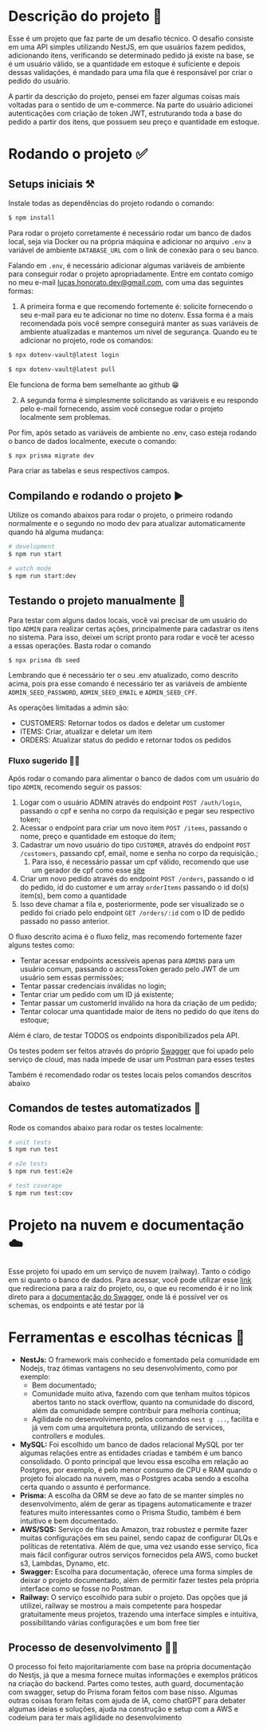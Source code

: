 # Descrição do projeto 📝

Esse é um projeto que faz parte de um desafio técnico. O desafio consiste em uma API simples utilizando NestJS, em que usuários fazem pedidos, adicionando itens, verificando se determinado pedido já existe na base, se é um usuário válido, se a quantidade em estoque é suficiente e depois dessas validações, é mandado para uma fila que é responsável por criar o pedido do usuário.

A partir da descrição do projeto, pensei em fazer algumas coisas mais voltadas para o sentido de um e-commerce. Na parte do usuário adicionei autenticações com criação de token JWT, estruturando toda a base do pedido a partir dos itens, que possuem seu preço e quantidade em estoque.

# Rodando o projeto ✅

## Setups iniciais ⚒️

Instale todas as dependências do projeto rodando o comando:

```bash
$ npm install
```

Para rodar o projeto corretamente é necessário rodar um banco de dados local, seja via Docker ou na própria máquina e adicionar no arquivo `.env` a variável de ambiente `DATABASE_URL` com o link de conexão para o seu banco.

Falando em `.env`, é necessário adicionar algumas variáveis de ambiente para conseguir rodar o projeto apropriadamente. Entre em contato comigo no meu e-mail [lucas.honorato.dev@gmail.com](mailto:lucas.honorato.dev@gmail.com), com uma das seguintes formas:

1. A primeira forma e que recomendo fortemente é: solicite fornecendo o seu e-mail para eu te adicionar no time no dotenv. Essa forma é a mais recomendada pois você sempre conseguirá manter as suas variáveis de ambiente atualizadas e mantemos um nível de segurança. Quando eu te adicionar no projeto, rode os comandos:

```bash
$ npx dotenv-vault@latest login
```

```bash
$ npx dotenv-vault@latest pull
```

Ele funciona de forma bem semelhante ao github 😁

2. A segunda forma é simplesmente solicitando as variáveis e eu respondo pelo e-mail fornecendo, assim você consegue rodar o projeto localmente sem problemas.

Por fim, após setado as variáveis de ambiente no .env, caso esteja rodando o banco de dados localmente, execute o comando:

```bash
$ npx prisma migrate dev
```

Para criar as tabelas e seus respectivos campos.

## Compilando e rodando o projeto ▶️

Utilize os comando abaixos para rodar o projeto, o primeiro rodando normalmente e o segundo no modo dev para atualizar automaticamente quando há alguma mudança:

```bash
# development
$ npm run start

# watch mode
$ npm run start:dev
```

## Testando o projeto manualmente 👷

Para testar com alguns dados locais, você vai precisar de um usuário do tipo `ADMIN` para realizar certas ações, principalmente para cadastrar os itens no sistema. Para isso, deixei um script pronto para rodar e você ter acesso a essas operações. Basta rodar o comando

```bash
$ npx prisma db seed
```

Lembrando que é necessário ter o seu .env atualizado, como descrito acima, pois pra esse comando é necessário ter as variáveis de ambiente `ADMIN_SEED_PASSWORD`, `ADMIN_SEED_EMAIL` e `ADMIN_SEED_CPF`.

As operações limitadas a admin são:

- CUSTOMERS: Retornar todos os dados e deletar um customer
- ITEMS: Criar, atualizar e deletar um item
- ORDERS: Atualizar status do pedido e retornar todos os pedidos

### Fluxo sugerido 🏄‍♂️

Após rodar o comando para alimentar o banco de dados com um usuário do tipo `ADMIN`, recomendo seguir os passos:

1. Logar com o usuário ADMIN através do endpoint `POST /auth/login`, passando o cpf e senha no corpo da requisição e pegar seu respectivo token;
2. Acessar o endpoint para criar um novo item `POST /items`, passando o nome, preço e quantidade em estoque do item;
3. Cadastrar um novo usuário do tipo `CUSTOMER`, através do endpoint `POST /customers`, passando cpf, email, nome e senha no corpo da requisição.;
    1. Para isso, é necessário passar um cpf válido, recomendo que use um gerador de cpf como esse [site](https://www.4devs.com.br/gerador_de_cpf)
4. Criar um novo pedido através do endpoint `POST /orders`, passando o id do pedido, id do customer e um array `orderItems` passando o id do(s) item(s), bem como a quantidade
5. Isso deve chamar a fila e, posteriormente, pode ser visualizado se o pedido foi criado pelo endpoint `GET /orders/:id` com o ID de pedido passado no passo anterior.

O fluxo descrito acima é o fluxo feliz, mas recomendo fortemente fazer alguns testes como:

- Tentar acessar endpoints acessíveis apenas para `ADMINS` para um usuário comum, passando o accessToken gerado pelo JWT de um usuário sem essas permissões;
- Tentar passar credenciais inválidas no login;
- Tentar criar um pedido com um ID já existente;
- Tentar passar um customerId inválido na hora da criação de um pedido;
- Tentar colocar uma quantidade maior de itens no pedido do que itens do estoque;

Além é claro, de testar TODOS os endpoints disponibilizados pela API.

Os testes podem ser feitos através do próprio [Swagger](https://orders-queue-production.up.railway.app/docs) que foi upado pelo serviço de cloud, mas nada impede de usar um Postman para esses testes

Também é recomendado rodar os testes locais pelos comandos descritos abaixo

## Comandos de testes automatizados 🧪

Rode os comandos abaixo para rodar os testes localmente:

```bash
# unit tests
$ npm run test

# e2e tests
$ npm run test:e2e

# test coverage
$ npm run test:cov
```

# Projeto na nuvem e documentação ☁️

Esse projeto foi upado em um serviço de nuvem (railway). Tanto o código em si quanto o banco de dados. Para acessar, você pode utilizar esse [link](https://orders-queue-production.up.railway.app) que redireciona para a raíz do projeto, ou, o que eu recomendo é ir no link direto para a [documentação do Swagger](https://orders-queue-production.up.railway.app/docs), onde lá é possível ver os schemas, os endpoints e até testar por lá

# Ferramentas e escolhas técnicas 🔨

- **NestJs:** O framework mais conhecido e fomentado pela comunidade em Nodejs, traz ótimas vantagens no seu desenvolvimento, como por exemplo:
    - Bem documentado;
    - Comunidade muito ativa, fazendo com que tenham muitos tópicos abertos tanto no stack overflow, quanto na comunidade do discord, além da comunidade sempre contribuir para melhoria contínua;
    - Agilidade no desenvolvimento, pelos comandos `nest g ...`, facilita e já vem com uma arquitetura pronta, utilizando de services, controllers e modules.
- **MySQL:** Foi escolhido um banco de dados relacional MySQL por ter algumas relações entre as entidades criadas e também é um banco consolidado. O ponto principal que levou essa escolha em relação ao Postgres, por exemplo, é pelo menor consumo de CPU e RAM quando o projeto foi alocado na nuvem, mas o Postgres acaba sendo a escolha certa quando o assunto é performance.
- **Prisma:** A escolha da ORM se deve ao fato de se manter simples no desenvolvimento, além de gerar as tipagens automaticamente e trazer features muito interessantes como o Prisma Studio, também é bem intuitivo e bem documentado.
- **AWS/SQS:** Serviço de filas da Amazon, traz robustez e permite fazer muitas configurações em seu painel, sendo capaz de configurar DLQs e políticas de retentativa. Além de que, uma vez usando esse serviço, fica mais fácil configurar outros serviços fornecidos pela AWS, como bucket s3, Lambdas, Dynamo, etc.
- **Swagger:** Escolha para documentação, oferece uma forma simples de deixar o projeto documentado, além de permitir fazer testes pela própria interface como se fosse no Postman.
- **Railway:** O serviço escolhido para subir o projeto. Das opções que já utilizei, railway se mostrou a mais competente para hospedar gratuitamente meus projetos, trazendo uma interface simples e intuitiva, possibilitando várias configurações e um bom free tier

## Processo de desenvolvimento 👨‍💻

O processo foi feito majoritariamente com base na própria documentação do Nestjs, já que a mesma fornece muitas informações e exemplos práticos na criação do backend. Partes como testes, auth guard, documentação com swagger, setup do Prisma foram feitos com base nisso. Algumas outras coisas foram feitas com ajuda de IA, como chatGPT para debater algumas ideias e soluções, ajuda na construção e setup com a AWS e codeium para ter mais agilidade no desenvolvimento
